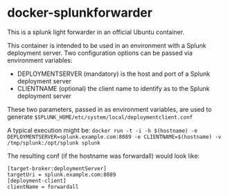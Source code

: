 # docker-splunkforwarder
This is a splunk light forwarder in an official Ubuntu container.

This container is intended to be used in an environment with a Splunk deployment server. Two configuration options can be passed via environment variables:
* DEPLOYMENTSERVER (mandatory) is the host and port of a Splunk deployment server
* CLIENTNAME (optional) the client name to identify as to the Splunk deployment server
 

These two parameters, passed in as environment variables, are used to generate `$SPLUNK_HOME/etc/system/local/deploymentclient.conf`

A typical execution might be: `docker run -t -i -h $(hostname) -e DEPLOYMENTSERVER=splunk.example.com:8089 -e CLIENTNAME=$(hostname) -v /tmp/splunk:/opt/splunk splunk`

The resulting conf (if the hostname was forwardall) would look like:

    [target-broker:deploymentServer]
    targetUri = splunk.example.com:8089
    [deployment-client]
    clientName = forwardall
